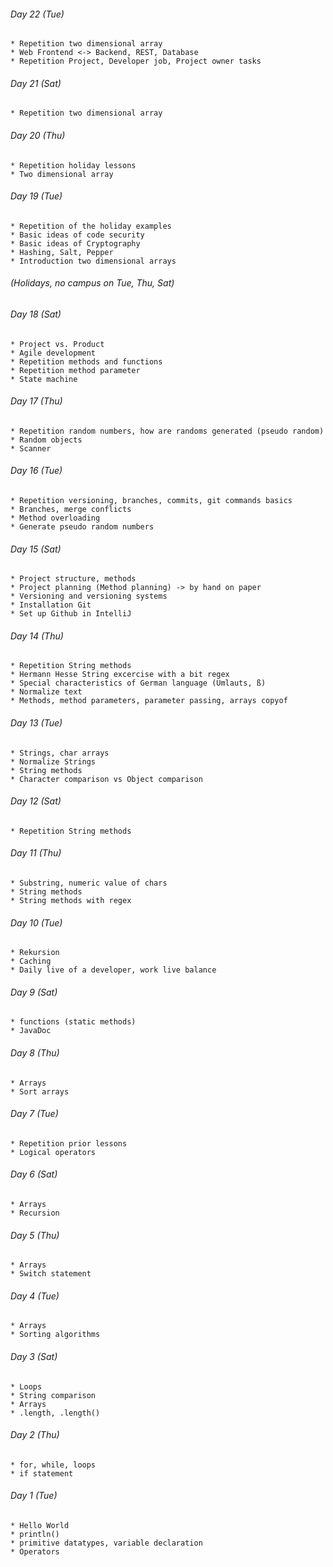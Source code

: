###### Day 22 (Tue)
    * Repetition two dimensional array
    * Web Frontend <-> Backend, REST, Database
    * Repetition Project, Developer job, Project owner tasks

###### Day 21 (Sat)
    * Repetition two dimensional array

###### Day 20 (Thu)
    * Repetition holiday lessons
    * Two dimensional array

###### Day 19 (Tue)
    * Repetition of the holiday examples
    * Basic ideas of code security
    * Basic ideas of Cryptography
    * Hashing, Salt, Pepper
    * Introduction two dimensional arrays

###### (Holidays, no campus on Tue, Thu, Sat)

###### Day 18 (Sat)
    * Project vs. Product
    * Agile development
    * Repetition methods and functions
    * Repetition method parameter
    * State machine

###### Day 17 (Thu)
    * Repetition random numbers, how are randoms generated (pseudo random)
    * Random objects
    * Scanner

###### Day 16 (Tue)
    * Repetition versioning, branches, commits, git commands basics
    * Branches, merge conflicts
    * Method overloading
    * Generate pseudo random numbers

###### Day 15 (Sat)
    * Project structure, methods
    * Project planning (Method planning) -> by hand on paper
    * Versioning and versioning systems
    * Installation Git
    * Set up Github in IntelliJ

###### Day 14 (Thu)
    * Repetition String methods
    * Hermann Hesse String excercise with a bit regex
    * Special characteristics of German language (Umlauts, ß)
    * Normalize text
    * Methods, method parameters, parameter passing, arrays copyof

###### Day 13 (Tue)
    * Strings, char arrays
    * Normalize Strings
    * String methods
    * Character comparison vs Object comparison

###### Day 12 (Sat)
    * Repetition String methods

###### Day 11 (Thu)
    * Substring, numeric value of chars
    * String methods
    * String methods with regex

###### Day 10 (Tue)
    * Rekursion
    * Caching
    * Daily live of a developer, work live balance

###### Day 9 (Sat)
    * functions (static methods)
    * JavaDoc

###### Day 8 (Thu)
    * Arrays
    * Sort arrays

###### Day 7 (Tue)
    * Repetition prior lessons
    * Logical operators

###### Day 6 (Sat)
    * Arrays
    * Recursion

###### Day 5 (Thu)
    * Arrays
    * Switch statement

###### Day 4 (Tue)
    * Arrays
    * Sorting algorithms

###### Day 3 (Sat)
    * Loops
    * String comparison
    * Arrays
    * .length, .length()

###### Day 2 (Thu)
    * for, while, loops
    * if statement

###### Day 1 (Tue)
    * Hello World
    * println()
    * primitive datatypes, variable declaration
    * Operators
